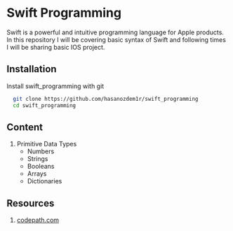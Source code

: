 
# Swift Programming

Swift is a powerful and intuitive programming language for Apple products. In this repository I will be covering basic syntax of Swift
and following times I will be sharing basic IOS project.




## Installation

Install swift_programming with git

```bash
  git clone https://github.com/hasanozdem1r/swift_programming
  cd swift_programming
```


## Content

1. Primitive Data Types
    * Numbers
    * Strings
    * Booleans
    * Arrays
    * Dictionaries



## Resources
1. [codepath.com](https://guides.codepath.com/ios/Swift-Basics#optionals)
